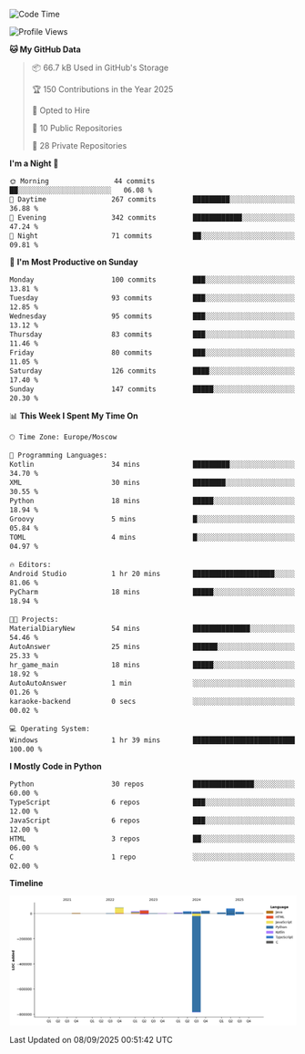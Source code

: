 <!--START_SECTION:waka-->
![Code Time](http://img.shields.io/badge/Code%20Time-811%20hrs%2031%20mins-blue)

![Profile Views](http://img.shields.io/badge/Profile%20Views-2-blue)

**🐱 My GitHub Data** 

> 📦 66.7 kB Used in GitHub's Storage 
 > 
> 🏆 150 Contributions in the Year 2025
 > 
> 💼 Opted to Hire
 > 
> 📜 10 Public Repositories 
 > 
> 🔑 28 Private Repositories 
 > 
**I'm a Night 🦉** 

```text
🌞 Morning                44 commits          ██░░░░░░░░░░░░░░░░░░░░░░░   06.08 % 
🌆 Daytime                267 commits         █████████░░░░░░░░░░░░░░░░   36.88 % 
🌃 Evening                342 commits         ████████████░░░░░░░░░░░░░   47.24 % 
🌙 Night                  71 commits          ██░░░░░░░░░░░░░░░░░░░░░░░   09.81 % 
```
📅 **I'm Most Productive on Sunday** 

```text
Monday                   100 commits         ███░░░░░░░░░░░░░░░░░░░░░░   13.81 % 
Tuesday                  93 commits          ███░░░░░░░░░░░░░░░░░░░░░░   12.85 % 
Wednesday                95 commits          ███░░░░░░░░░░░░░░░░░░░░░░   13.12 % 
Thursday                 83 commits          ███░░░░░░░░░░░░░░░░░░░░░░   11.46 % 
Friday                   80 commits          ███░░░░░░░░░░░░░░░░░░░░░░   11.05 % 
Saturday                 126 commits         ████░░░░░░░░░░░░░░░░░░░░░   17.40 % 
Sunday                   147 commits         █████░░░░░░░░░░░░░░░░░░░░   20.30 % 
```


📊 **This Week I Spent My Time On** 

```text
🕑︎ Time Zone: Europe/Moscow

💬 Programming Languages: 
Kotlin                   34 mins             █████████░░░░░░░░░░░░░░░░   34.70 % 
XML                      30 mins             ████████░░░░░░░░░░░░░░░░░   30.55 % 
Python                   18 mins             █████░░░░░░░░░░░░░░░░░░░░   18.94 % 
Groovy                   5 mins              █░░░░░░░░░░░░░░░░░░░░░░░░   05.84 % 
TOML                     4 mins              █░░░░░░░░░░░░░░░░░░░░░░░░   04.97 % 

🔥 Editors: 
Android Studio           1 hr 20 mins        ████████████████████░░░░░   81.06 % 
PyCharm                  18 mins             █████░░░░░░░░░░░░░░░░░░░░   18.94 % 

🐱‍💻 Projects: 
MaterialDiaryNew         54 mins             ██████████████░░░░░░░░░░░   54.46 % 
AutoAnswer               25 mins             ██████░░░░░░░░░░░░░░░░░░░   25.33 % 
hr_game_main             18 mins             █████░░░░░░░░░░░░░░░░░░░░   18.92 % 
AutoAutoAnswer           1 min               ░░░░░░░░░░░░░░░░░░░░░░░░░   01.26 % 
karaoke-backend          0 secs              ░░░░░░░░░░░░░░░░░░░░░░░░░   00.02 % 

💻 Operating System: 
Windows                  1 hr 39 mins        █████████████████████████   100.00 % 
```

**I Mostly Code in Python** 

```text
Python                   30 repos            ███████████████░░░░░░░░░░   60.00 % 
TypeScript               6 repos             ███░░░░░░░░░░░░░░░░░░░░░░   12.00 % 
JavaScript               6 repos             ███░░░░░░░░░░░░░░░░░░░░░░   12.00 % 
HTML                     3 repos             ██░░░░░░░░░░░░░░░░░░░░░░░   06.00 % 
C                        1 repo              ░░░░░░░░░░░░░░░░░░░░░░░░░   02.00 % 
```



**Timeline**

![Lines of Code chart](https://raw.githubusercontent.com/adlemx/adlemx/main/assets/bar_graph.png)


 Last Updated on 08/09/2025 00:51:42 UTC
<!--END_SECTION:waka-->
